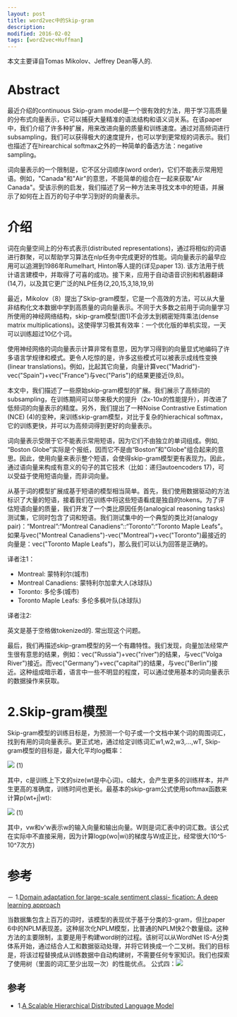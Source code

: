 ```yaml
---
layout: post
title: word2vec中的Skip-gram
description: 
modified: 2016-02-02
tags: [word2vec+Huffman]
---
```


本文主要译自Tomas Mikolov、Jeffrey Dean等人的<Distributed Representations of Words and Phrases
and their Compositionality>.

# Abstract

最近介绍的continuous Skip-gram model是一个很有效的方法，用于学习高质量的分布式向量表示，它可以捕获大量精准的语法结构和语义词关系。在该paper中，我们介绍了许多种扩展，用来改进向量的质量和训练速度。通过对高频词进行subsampling，我们可以获得极大的速度提升，也可以学到更常规的词表示。我们也描述了在hirearchical softmax之外的一种简单的备选方法：negative sampling。

词向量表示的一个限制是，它不区分词顺序(word order)，它们不能表示常用短语。例如，"Canada"和"Air"的意思，不能简单的组合在一起来获取"Air Canada"。受该示例的启发，我们描述了另一种方法来寻找文本中的短语，并展示了如何在上百万的句子中学习到好的向量表示。

# 介绍

词在向量空间上的分布式表示(distributed representations)，通过将相似的词语进行群聚，可以帮助学习算法在nlp任务中完成更好的性能。词向量表示的最早应用可以追溯到1986年Rumelhart, Hinton等人提的(详见paper 13). 该方法用于统计语言建模中，并取得了可喜的成功。接下来，应用于自动语音识别和机器翻译(14,7)，以及其它更广泛的NLP任务(2,20,15,3,18,19,9)

最近，Mikolov（8）提出了Skip-gram模型，它是一个高效的方法，可以从大量非结构化文本数据中学到高质量的词向量表示。不同于大多数之前用于词向量学习所使用的神经网络结构，skip-gram模型(图1)不会涉太到稠密矩阵乘法(dense matrix multiplications)。这使得学习极其有效率：一个优化版的单机实现，一天可以训练超过10亿个词。

使用神经网络的词向量表示计算非常有意思，因为学习得到的向量显式地编码了许多语言学规律和模式。更令人吃惊的是，许多这些模式可以被表示成线性变换(linear translations)。例如，比起其它向量，向量计算vec("Madrid")-vec("Spain")+vec("France")与vec("Paris")的结果更接近(9,8)。

本文中，我们描述了一些原始skip-gram模型的扩展。我们展示了高频词的subsampling，在训练期间可以带来极大的提升（2x-10x的性能提升），并改进了低频词的向量表示的精度。另外，我们提出了一种Noise Contrastive Estimation (NCE) (4)的变种，来训练skip-gram模型，对比于复杂的hierachical softmax，它的训练更快，并可以为高频词得到更好的向量表示。

词向量表示受限于它不能表示常用短语，因为它们不由独立的单词组成。例如, “Boston Globe”实际是个报纸，因而它不是由“Boston”和"Globe"组合起来的意思。因此，使用向量来表示整个短语，会使得skip-gram模型更有表现力。因此，通过语向量来构成有意义的句子的其它技术（比如：递归autoencoders 17)，可以受益于使用短语向量，而非词向量。

从基于词的模型扩展成基于短语的模型相当简单。首先，我们使用数据驱动的方法标识了大量的短语，接着我们在训练中将这些短语看成是独自的tokens。为了评估短语向量的质量，我们开发了一个类比原因任务(analogical reasoning tasks)测试集，它同时包含了词和短语。我们测试集中的一个典型的类比对(analogy pair)：“Montreal”:“Montreal Canadiens”::“Toronto”:“Toronto Maple Leafs”。如果与vec("Montreal Canadiens")-vec("Montreal")+vec("Toronto")最接近的向量是：vec("Toronto Maple Leafs")，那么我们可以认为回答是正确的。

译者注1：

- Montreal: 蒙特利尔(城市)
- Montreal Canadiens: 蒙特利尔加拿大人(冰球队)
- Toronto: 多伦多(城市)
- Toronto Maple Leafs: 多伦多枫叶队(冰球队)

译者注2:

英文是基于空格做tokenized的. 常出现这个问题。

最后，我们再描述skip-gram模型的另一个有趣特性。我们发现，向量加法经常产生很有意思的结果，例如：vec("Russia")+vec("river")的结果，与vec("Volga River")接近。而vec("Germany")+vec("capital")的结果，与vec("Berlin")接近。这种组成暗示着，语言中一些不明显的程度，可以通过使用基本的词向量表示的数据操作来获取。

# 2.Skip-gram模型

Skip-gram模型的训练目标是，为预测一个句子或一个文档中某个词的周围词汇，找到有用的词向量表示。更正式地，通过给定训练词汇w1,w2,w3,...,wT, Skip-gram模型的目标是，最大化平均log概率：


<img src="http://www.forkosh.com/mathtex.cgi?\frac{1}{T}\sum_{t=1}{T}\sum_{-c\leqj\leqc,j\neq0}logp(w_{t+j}|w_t)">  (1)

其中，c是训练上下文的size(wt是中心词)。c越大，会产生更多的训练样本，并产生更高的准确度，训练时间也更长。最基本的skip-gram公式使用softmax函数来计算p(wt+j|wt): 

<img src="http://www.forkosh.com/mathtex.cgi?p(wO|wI)=\frac{exp(v'_{wo}^Tv_{wI}}{\sum_{w=1}{W}exp(v'_{w}^Tv_{wI}}">  (1)

其中，vw和v'w表示w的输入向量和输出向量。W则是词汇表中的词汇数。该公式在实际中不直接采用，因为计算logp(wo|wi)的梯度与W成正比，经常很大(10^5-10^7次方)





# 参考

－ 1.[Domain adaptation for large-scale sentiment classi-
fication: A deep learning approach](http://svn.ucc.asn.au:8080/oxinabox/Uni%20Notes/honours/refTesting/glorot2011domain.pdf)


当数据集包含上百万的词时，该模型的表现优于基于分类的3-gram，但比paper 6中的NPLM表现差。这种层次化NPLM模型，比普通的NPLM快2个数量级。这种方法的主要限制，主要是用于构建word树的过程。该树可以从WordNet IS-A分类体系开始，通过结合人工和数据驱动处理，并将它转换成一个二叉树。我们的目标是，将该过程替换成从训练数据中自动构建树，不需要任何专家知识。我们也探索了使用树（里面的词汇至少出现一次）的性能优点。
公式四：<img src="http://www.forkosh.com/mathtex.cgi?P(d_{i}=1|q_{i},w_{1:n-1})=\delta(\hat{r}^Tq_{i}+b_{i})">


## 参考

- 1.[A Scalable Hierarchical Distributed Language Model](http://www.cs.toronto.edu/~amnih/papers/hlbl_final.pdf)
